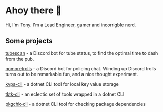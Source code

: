# Ahoy there 👋

Hi, I'm Tony. I'm a Lead Engineer, gamer and incorrigble nerd.

## Some projects

[tubescan](https://github.com/tonycknight/tubescan) - a Discord bot for tube status, to find the optimal time to dash from the pub.

[nomoretrolls](https://github.com/tonycknight/nomoretrolls) - a Discord bot for policing chat. Winding up Discord trolls turns out to be remarkable fun, and a nice thought experiment.

[kvps-cli](https://github.com/tonycknight/kvps-cli) - a dotnet CLI tool for local key value storage

[tktk-cli](https://github.com/tonycknight/tktk-cli) - an eclectic set of tools wrapped in a dotnet CLI

[pkgchk-cli](https://github.com/tonycknight/pkgchk-cli) - a dotnet CLI tool for checking package dependencies


